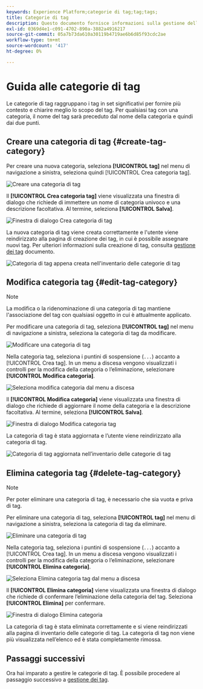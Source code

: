 ```yaml
---
keywords: Experience Platform;categorie di tag;tag;tags;
title: Categorie di tag
description: Questo documento fornisce informazioni sulla gestione delle categorie di tag unificati in Adobe Experience Cloud
exl-id: 0369d4e1-c091-4702-890a-3882a4916217
source-git-commit: 05a7b73da610a30119b4719ae6b6d85f93cdc2ae
workflow-type: tm+mt
source-wordcount: '417'
ht-degree: 0%

---
```


# Guida alle categorie di tag

Le categorie di tag raggruppano i tag in set significativi per fornire più contesto e chiarire meglio lo scopo del tag. Per qualsiasi tag con una categoria, il nome del tag sarà preceduto dal nome della categoria e quindi dai due punti.

## Creare una categoria di tag {#create-tag-category}

Per creare una nuova categoria, seleziona **[!UICONTROL tag]** nel menu di navigazione a sinistra, seleziona quindi [!UICONTROL Crea categoria tag].

![Creare una categoria di tag](./images/create-tag-category.png)

Il **[!UICONTROL Crea categoria tag]** viene visualizzata una finestra di dialogo che richiede di immettere un nome di categoria univoco e una descrizione facoltativa. Al termine, seleziona **[!UICONTROL Salva]**.

![Finestra di dialogo Crea categoria di tag](./images/create-tag-category-dialog.png)

La nuova categoria di tag viene creata correttamente e l&#39;utente viene reindirizzato alla pagina di creazione dei tag, in cui è possibile assegnare nuovi tag. Per ulteriori informazioni sulla creazione di tag, consulta [gestione dei tag](./managing-tags.md#create-a-tag-create-tag) documento.

![Categoria di tag appena creata nell&#39;inventario delle categorie di tag](./images/new-tag-cateogry-listed.png)

## Modifica categoria tag {#edit-tag-category}

>[!NOTE]
>
>La modifica o la ridenominazione di una categoria di tag mantiene l&#39;associazione del tag con qualsiasi oggetto in cui è attualmente applicato.

Per modificare una categoria di tag, seleziona **[!UICONTROL tag]** nel menu di navigazione a sinistra, seleziona la categoria di tag da modificare.

![Modificare una categoria di tag](./images/edit-tag-category.png)

Nella categoria tag, seleziona i puntini di sospensione (`...`) accanto a [!UICONTROL Crea tag]. In un menu a discesa vengono visualizzati i controlli per la modifica della categoria o l’eliminazione, selezionare **[!UICONTROL Modifica categoria]**.

![Seleziona modifica categoria dal menu a discesa](./images/select-edit-tag-category.png)

Il **[!UICONTROL Modifica categoria]** viene visualizzata una finestra di dialogo che richiede di aggiornare il nome della categoria e la descrizione facoltativa. Al termine, seleziona **[!UICONTROL Salva]**.

![Finestra di dialogo Modifica categoria tag](./images/edit-category-dialog.png)

La categoria di tag è stata aggiornata e l’utente viene reindirizzato alla categoria di tag.

![Categoria di tag aggiornata nell’inventario delle categorie di tag](./images/updated-tag-category.png)

## Elimina categoria tag {#delete-tag-category}

>[!NOTE]
>
>Per poter eliminare una categoria di tag, è necessario che sia vuota e priva di tag.

Per eliminare una categoria di tag, seleziona **[!UICONTROL tag]** nel menu di navigazione a sinistra, seleziona la categoria di tag da eliminare.

![Eliminare una categoria di tag](./images/edit-tag-category.png)

Nella categoria tag, seleziona i puntini di sospensione (`...`) accanto a [!UICONTROL Crea tag]. In un menu a discesa vengono visualizzati i controlli per la modifica della categoria o l’eliminazione, selezionare **[!UICONTROL Elimina categoria]**.

![Seleziona Elimina categoria tag dal menu a discesa](./images/select-delete-tag-category.png)

Il **[!UICONTROL Elimina categoria]** viene visualizzata una finestra di dialogo che richiede di confermare l’eliminazione della categoria del tag. Seleziona **[!UICONTROL Elimina]** per confermare.

![Finestra di dialogo Elimina categoria](./images/delete-category-dialog.png)

La categoria di tag è stata eliminata correttamente e si viene reindirizzati alla pagina di inventario delle categorie di tag. La categoria di tag non viene più visualizzata nell’elenco ed è stata completamente rimossa.

## Passaggi successivi

Ora hai imparato a gestire le categorie di tag. È possibile procedere al passaggio successivo a [gestione dei tag](./managing-tags.md).
